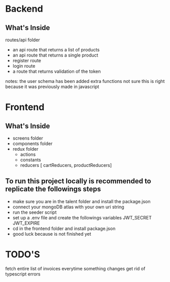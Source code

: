 # Backend

## What's Inside

routes/api folder

- an api route that returns a list of products
- an api route that returns a single product
- register route
- login route
- a route that returns validation of the token

notes: the user schema has been added extra functions
not sure this is right because it was previously made in javascript


# Frontend

## What's Inside

- screens folder
- components folder
- redux folder
  - actions
  - constants
  - reducers [ cartReducers, productReducers]

## To run this project locally is recommended to replicate the followings steps

- make sure you are in the talent folder and install the package.json
- connect your mongoDB atlas with your own uri string
- run the seeder script 
- set up a .env file and create the followings variables JWT_SECRET JWT_EXPIRE
- cd in the frontend folder and install package.json
- good luck because is not finished yet

# TODO'S

fetch entire list of invoices everytime something changes
get rid of typescript errors
